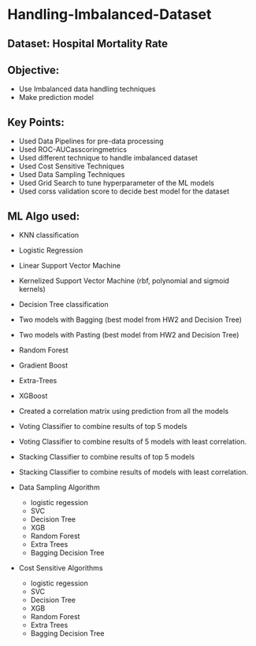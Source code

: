 # Handling-Imbalanced-Dataset

## Dataset: Hospital Mortality Rate

## Objective:

- Use Imbalanced data handling techniques
- Make prediction model

##  Key Points:
- Used Data Pipelines for pre-data processing
- Used ROC-AUCasscoringmetrics
- Used different technique to handle imbalanced dataset
- Used Cost Sensitive Techniques
- Used Data Sampling Techniques
- Used Grid Search to tune hyperparameter of the ML models
- Used corss validation score to decide best model for the dataset

## ML Algo used:
- KNN classification
- Logistic Regression
- Linear Support Vector Machine
- Kernelized Support Vector Machine (rbf, polynomial and sigmoid kernels)
- Decision Tree classification
- Two models with Bagging (best model from HW2 and Decision Tree)
- Two models with Pasting (best model from HW2 and Decision Tree)
- Random Forest
- Gradient Boost 
- Extra-Trees
- XGBoost 
- Created a correlation matrix using prediction from all the models
- Voting Classifier to combine results of top 5 models 
- Voting Classifier to combine results of 5 models with least correlation.
- Stacking Classifier to combine results of top 5 models 
- Stacking Classifier to combine results of  models with least correlation.
- Data Sampling Algorithm
	- logistic regession 
	- SVC
	- Decision Tree 
	- XGB
	- Random Forest
	- Extra Trees 
	- Bagging Decision Tree 

- Cost Sensitive Algorithms
	- logistic regession 
	- SVC
	- Decision Tree 
	- XGB
	- Random Forest
	- Extra Trees 
	- Bagging Decision Tree 

